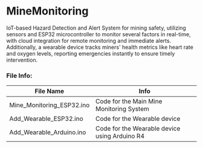 # MineMonitoring
IoT-based Hazard Detection and Alert System for mining safety, utilizing sensors and ESP32 microcontroller to monitor several factors in real-time, with cloud integration for remote monitoring and immediate alerts.
Additionally, a wearable device tracks miners' health metrics like heart rate and oxygen levels, reporting emergencies instantly to ensure timely intervention.
### File Info:

| File Name | Info |
| ------------- | ------------- |
| Mine_Monitoring_ESP32.ino | Code for the Main Mine Monitoring System |
| Add_Wearable_ESP32.ino | Code for the Wearable device |
| Add_Wearable_Arduino.ino | Code for the Wearable device using Arduino R4 |

